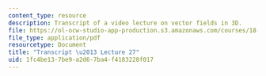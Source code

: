```yaml
---
content_type: resource
description: Transcript of a video lecture on vector fields in 3D.
file: https://ol-ocw-studio-app-production.s3.amazonaws.com/courses/18-02-multivariable-calculus-fall-2007/1fc4be137be9a2d67ba4f4183228f017_18_022007L27.pdf
file_type: application/pdf
resourcetype: Document
title: "Transcript \u2013 Lecture 27"
uid: 1fc4be13-7be9-a2d6-7ba4-f4183228f017
---
```


